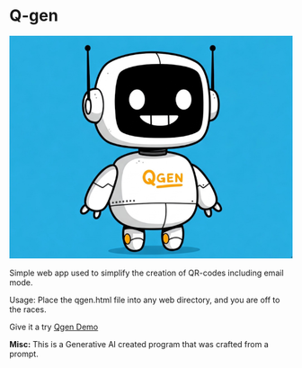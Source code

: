 # Q-gen

![](/images/qgen.png)

Simple web app used to simplify the creation of QR-codes including email mode.

Usage:  Place the qgen.html file into any web directory, and you are off to the races.

Give it a try  <a href="https://ashes00.github.io/Q-Gen/qgen.html" target="_blank">Qgen Demo</a>

**Misc:** This is a Generative AI created program that was crafted from a prompt.
